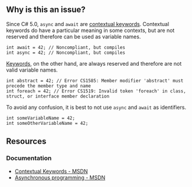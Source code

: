 ## Why is this an issue?
 
Since C# 5.0, `async` and `await` are [contextual keywords](https://learn.microsoft.com/en-us/dotnet/csharp/language-reference/keywords/#contextual-keywords). Contextual keywords do have a particular meaning in some contexts, but are not reserved and therefore can be used as variable names.

    int await = 42; // Noncompliant, but compiles
    int async = 42; // Noncompliant, but compiles

[Keywords](https://learn.microsoft.com/en-us/dotnet/csharp/language-reference/keywords), on the other hand, are always reserved and therefore are not valid variable names.

    int abstract = 42; // Error CS1585: Member modifier 'abstract' must precede the member type and name
    int foreach = 42; // Error CS1519: Invalid token 'foreach' in class, struct, or interface member declaration

To avoid any confusion, it is best to not use `async` and `await` as identifiers.

    int someVariableName = 42;
    int someOtherVariableName = 42;

## Resources
 
### Documentation
 
- [Contextual Keywords - MSDN](https://learn.microsoft.com/en-us/dotnet/csharp/language-reference/keywords/#contextual-keywords)
- [Asynchronous programming - MSDN](https://learn.microsoft.com/en-us/dotnet/csharp/asynchronous-programming/)